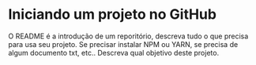<h1> Iniciando um projeto no GitHub </h1>

O README é a introdução de um reporitório, descreva tudo o que precisa para usa  seu projeto.
Se precisar instalar NPM ou YARN, se precisa de algum documento txt, etc..
Descreva qual objetivo deste projeto.
